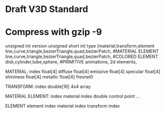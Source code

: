 # Draft V3D Standard
# Compress with gzip -9

unsigned int version
unsigned short int type [material,transform,element
                         line,curve,triangle,bezierTriangle,quad,bezierPatch, #MATERIAL ELEMENT
                         line,curve,triangle,bezierTriangle,quad,bezierPatch, #COLORED ELEMENT
                         disk,cylinder,tube,sphere, #PRIMITIVE 
                         animations,
                         2d elements,
                         
MATERIAL:
index
float[4] diffuse
float[4] emissive
float[4] specular
float[4] shininess
float[4] metallic
float[4] fresnel0

TRANSFORM:
index
double[16] 4x4 array

MATERIAL ELEMENT:
index
material index
double control point
...

ELEMENT
element index
material index
transform index
